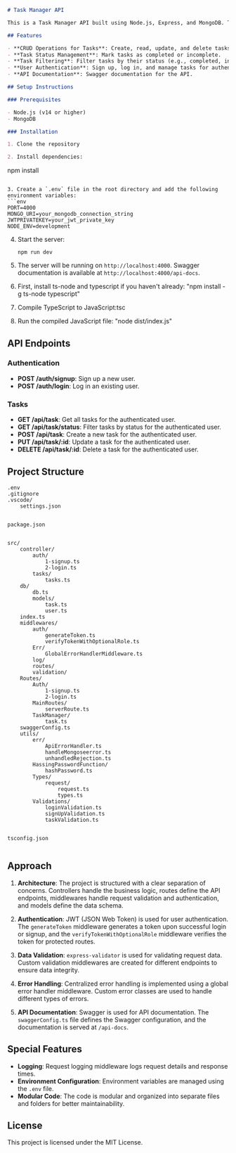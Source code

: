 
```markdown
# Task Manager API

This is a Task Manager API built using Node.js, Express, and MongoDB. The API allows users to create, read, update, and delete tasks, as well as mark tasks as completed or incomplete. Additionally, it includes user authentication, allowing users to sign up, log in, and manage their own tasks.

## Features

- **CRUD Operations for Tasks**: Create, read, update, and delete tasks.
- **Task Status Management**: Mark tasks as completed or incomplete.
- **Task Filtering**: Filter tasks by their status (e.g., completed, incomplete).
- **User Authentication**: Sign up, log in, and manage tasks for authenticated users.
- **API Documentation**: Swagger documentation for the API.

## Setup Instructions

### Prerequisites

- Node.js (v14 or higher)
- MongoDB

### Installation

1. Clone the repository

2. Install dependencies:
   ```
   npm install
   ```

3. Create a `.env` file in the root directory and add the following environment variables:
   ```env
   PORT=4000
   MONGO_URI=your_mongodb_connection_string
   JWTPRIVATEKEY=your_jwt_private_key
   NODE_ENV=development
   ```

4. Start the server:
   ```
   npm run dev
   ```

5. The server will be running on `http://localhost:4000`. Swagger documentation is available at `http://localhost:4000/api-docs`.
6. First, install ts-node and typescript if you haven't already:
   "npm install -g ts-node typescript"
8. Compile TypeScript to JavaScript:tsc
9. Run the compiled JavaScript file:
   "node dist/index.js"  

## API Endpoints

### Authentication

- **POST /auth/signup**: Sign up a new user.
- **POST /auth/login**: Log in an existing user.

### Tasks

- **GET /api/task**: Get all tasks for the authenticated user.
- **GET /api/task/status**: Filter tasks by status for the authenticated user.
- **POST /api/task**: Create a new task for the authenticated user.
- **PUT /api/task/:id**: Update a task for the authenticated user.
- **DELETE /api/task/:id**: Delete a task for the authenticated user.

## Project Structure

```
.env
.gitignore
.vscode/
    settings.json


package.json


src/
    controller/
        auth/
            1-signup.ts
            2-login.ts
        tasks/
            tasks.ts
    db/
        db.ts
        models/
            task.ts
            user.ts
    index.ts
    middlewares/
        auth/
            generateToken.ts
            verifyTokenWithOptionalRole.ts
        Err/
            GlobalErrorHandlerMiddleware.ts
        log/
        routes/
        validation/
    Routes/
        Auth/
            1-signup.ts
            2-login.ts
        MainRoutes/
            serverRoute.ts
        TaskManager/
            task.ts
    swaggerConfig.ts
    utils/
        err/
            ApiErrorHandler.ts
            handleMongoseerror.ts
            unhandledRejection.ts
        HassingPasswordFunction/
            hashPassword.ts
        Types/
            request/
                request.ts
                types.ts
        Validations/
            loginValidation.ts
            signUpValidation.ts
            taskValidation.ts


tsconfig.json


```

## Approach

1. **Architecture**: The project is structured with a clear separation of concerns. Controllers handle the business logic, routes define the API endpoints, middlewares handle request validation and authentication, and models define the data schema.

2. **Authentication**: JWT (JSON Web Token) is used for user authentication. The `generateToken` middleware generates a token upon successful login or signup, and the `verifyTokenWithOptionalRole` middleware verifies the token for protected routes.

3. **Data Validation**: `express-validator` is used for validating request data. Custom validation middlewares are created for different endpoints to ensure data integrity.

4. **Error Handling**: Centralized error handling is implemented using a global error handler middleware. Custom error classes are used to handle different types of errors.

5. **API Documentation**: Swagger is used for API documentation. The `swaggerConfig.ts` file defines the Swagger configuration, and the documentation is served at `/api-docs`.

## Special Features

- **Logging**: Request logging middleware logs request details and response times.
- **Environment Configuration**: Environment variables are managed using the `.env` file.
- **Modular Code**: The code is modular and organized into separate files and folders for better maintainability.

## License

This project is licensed under the MIT License.
```

